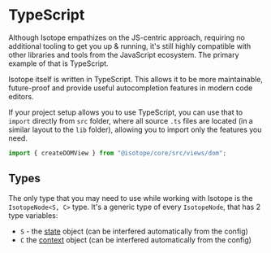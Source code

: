 # TypeScript

Although Isotope empathizes on the JS-centric approach, requiring no additional tooling to get you up & running, it's still highly compatible with other libraries and tools from the JavaScript ecosystem. The primary example of that is TypeScript.

Isotope itself is written in TypeScript. This allows it to be more maintainable, future-proof and provide useful autocompletion features in modern code editors.

If your project setup allows you to use TypeScript, you can use that to `import` directly from `src` folder, where all source `.ts` files are located (in a similar layout to the `lib` folder), allowing you to import only the features you need.

```typescript
import { createDOMView } from "@isotope/core/src/views/dom";
```

## Types

The only type that you may need to use while working with Isotope is the `IsotopeNode<S, C>` type. It's a generic type of every `IsotopeNode`, that has 2 type variables:

- `S` - the [state](./reactivity.md) object (can be interfered automatically from the config)
- `C` the [context](./configurators.md) object (can be interfered automatically from the config)
